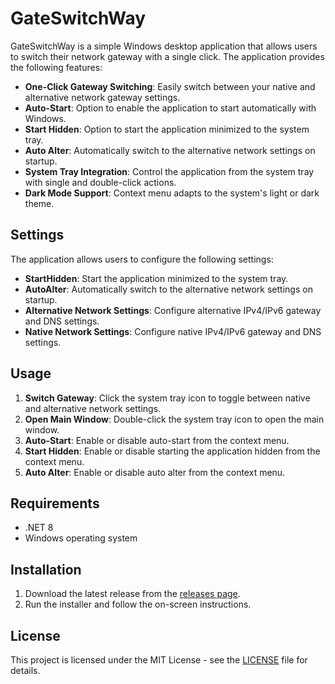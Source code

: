 # GateSwitchWay

GateSwitchWay is a simple Windows desktop application that allows users to switch their network gateway with a single click. The application provides the following features:

- **One-Click Gateway Switching**: Easily switch between your native and alternative network gateway settings.
- **Auto-Start**: Option to enable the application to start automatically with Windows.
- **Start Hidden**: Option to start the application minimized to the system tray.
- **Auto Alter**: Automatically switch to the alternative network settings on startup.
- **System Tray Integration**: Control the application from the system tray with single and double-click actions.
- **Dark Mode Support**: Context menu adapts to the system's light or dark theme.

## Settings

The application allows users to configure the following settings:
- **StartHidden**: Start the application minimized to the system tray.
- **AutoAlter**: Automatically switch to the alternative network settings on startup.
- **Alternative Network Settings**: Configure alternative IPv4/IPv6 gateway and DNS settings.
- **Native Network Settings**: Configure native IPv4/IPv6 gateway and DNS settings.

## Usage

1. **Switch Gateway**: Click the system tray icon to toggle between native and alternative network settings.
2. **Open Main Window**: Double-click the system tray icon to open the main window.
3. **Auto-Start**: Enable or disable auto-start from the context menu.
4. **Start Hidden**: Enable or disable starting the application hidden from the context menu.
5. **Auto Alter**: Enable or disable auto alter from the context menu.

## Requirements

- .NET 8
- Windows operating system

## Installation

1. Download the latest release from the [releases page](#).
2. Run the installer and follow the on-screen instructions.

## License

This project is licensed under the MIT License - see the [LICENSE](LICENSE) file for details.